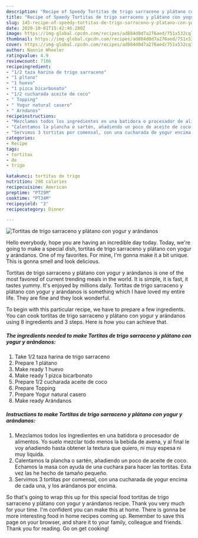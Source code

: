 ```yaml
---
description: "Recipe of Speedy Tortitas de trigo sarraceno y plátano con yogur y arándanos"
title: "Recipe of Speedy Tortitas de trigo sarraceno y plátano con yogur y arándanos"
slug: 145-recipe-of-speedy-tortitas-de-trigo-sarraceno-y-platano-con-yogur-y-arandanos
date: 2020-10-01T15:42:46.280Z
image: https://img-global.cpcdn.com/recipes/ad884d0d7a276aed/751x532cq70/tortitas-de-trigo-sarraceno-y-platano-con-yogur-y-arandanos-foto-principal.jpg
thumbnail: https://img-global.cpcdn.com/recipes/ad884d0d7a276aed/751x532cq70/tortitas-de-trigo-sarraceno-y-platano-con-yogur-y-arandanos-foto-principal.jpg
cover: https://img-global.cpcdn.com/recipes/ad884d0d7a276aed/751x532cq70/tortitas-de-trigo-sarraceno-y-platano-con-yogur-y-arandanos-foto-principal.jpg
author: Nannie Wheeler
ratingvalue: 4.9
reviewcount: 7106
recipeingredient:
- "1/2 taza harina de trigo sarraceno"
- "1 pltano"
- "1 huevo"
- "1 pizca bicarbonato"
- "1/2 cucharada aceite de coco"
- " Topping"
- " Yogur natural casero"
- " Arndanos"
recipeinstructions:
- "Mezclamos todos los ingredientes en una batidora o procesador de alimentos. Yo suelo mezclar todo menos la bebida de avena, y al final le voy añadiendo hasta obtener la textura que quiero, ni muy espesa ni muy líquida."
- "Calentamos la plancha o sartén, añadiendo un poco de aceite de coco. Echamos la masa con ayuda de una cuchara para hacer las tortitas. Esta vez las he hecho de tamaño pequeño."
- "Servimos 3 tortitas por comensal, con una cucharada de yogur encima de cada una, y los arándanos por encima."
categories:
- Recipe
tags:
- tortitas
- de
- trigo

katakunci: tortitas de trigo 
nutrition: 298 calories
recipecuisine: American
preptime: "PT29M"
cooktime: "PT34M"
recipeyield: "3"
recipecategory: Dinner

---
```



![Tortitas de trigo sarraceno y plátano con yogur y arándanos](https://img-global.cpcdn.com/recipes/ad884d0d7a276aed/751x532cq70/tortitas-de-trigo-sarraceno-y-platano-con-yogur-y-arandanos-foto-principal.jpg)

Hello everybody, hope you are having an incredible day today. Today, we're going to make a special dish, tortitas de trigo sarraceno y plátano con yogur y arándanos. One of my favorites. For mine, I'm gonna make it a bit unique. This is gonna smell and look delicious.

Tortitas de trigo sarraceno y plátano con yogur y arándanos is one of the most favored of current trending meals in the world. It is simple, it is fast, it tastes yummy. It's enjoyed by millions daily. Tortitas de trigo sarraceno y plátano con yogur y arándanos is something which I have loved my entire life. They are fine and they look wonderful.




To begin with this particular recipe, we have to prepare a few ingredients. You can cook tortitas de trigo sarraceno y plátano con yogur y arándanos using 8 ingredients and 3 steps. Here is how you can achieve that.

<!--inarticleads1-->

##### The ingredients needed to make Tortitas de trigo sarraceno y plátano con yogur y arándanos:

1. Take 1/2 taza harina de trigo sarraceno
1. Prepare 1 plátano
1. Make ready 1 huevo
1. Make ready 1 pizca bicarbonato
1. Prepare 1/2 cucharada aceite de coco
1. Prepare  Topping
1. Prepare  Yogur natural casero
1. Make ready  Arándanos




<!--inarticleads2-->

##### Instructions to make Tortitas de trigo sarraceno y plátano con yogur y arándanos:

1. Mezclamos todos los ingredientes en una batidora o procesador de alimentos. Yo suelo mezclar todo menos la bebida de avena, y al final le voy añadiendo hasta obtener la textura que quiero, ni muy espesa ni muy líquida.
1. Calentamos la plancha o sartén, añadiendo un poco de aceite de coco. Echamos la masa con ayuda de una cuchara para hacer las tortitas. Esta vez las he hecho de tamaño pequeño.
1. Servimos 3 tortitas por comensal, con una cucharada de yogur encima de cada una, y los arándanos por encima.




So that's going to wrap this up for this special food tortitas de trigo sarraceno y plátano con yogur y arándanos recipe. Thank you very much for your time. I'm confident you can make this at home. There is gonna be more interesting food in home recipes coming up. Remember to save this page on your browser, and share it to your family, colleague and friends. Thank you for reading. Go on get cooking!
